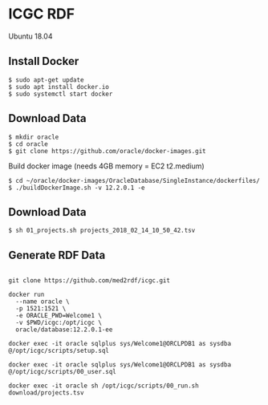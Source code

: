 ICGC RDF
=======================

Ubuntu 18.04

## Install Docker

    $ sudo apt-get update
    $ sudo apt install docker.io
    $ sudo systemctl start docker

## Download Data

    $ mkdir oracle
    $ cd oracle
    $ git clone https://github.com/oracle/docker-images.git

Build docker image (needs 4GB memory = EC2 t2.medium)

    $ cd ~/oracle/docker-images/OracleDatabase/SingleInstance/dockerfiles/
    $ ./buildDockerImage.sh -v 12.2.0.1 -e


## Download Data

    $ sh 01_projects.sh projects_2018_02_14_10_50_42.tsv

## Generate RDF Data


```

git clone https://github.com/med2rdf/icgc.git

docker run
  --name oracle \
  -p 1521:1521 \
  -e ORACLE_PWD=Welcome1 \
  -v $PWD/icgc:/opt/icgc \
  oracle/database:12.2.0.1-ee

docker exec -it oracle sqlplus sys/Welcome1@ORCLPDB1 as sysdba @/opt/icgc/scripts/setup.sql

docker exec -it oracle sqlplus sys/Welcome1@ORCLPDB1 as sysdba @/opt/icgc/scripts/00_user.sql

docker exec -it oracle sh /opt/icgc/scripts/00_run.sh download/projects.tsv

```
